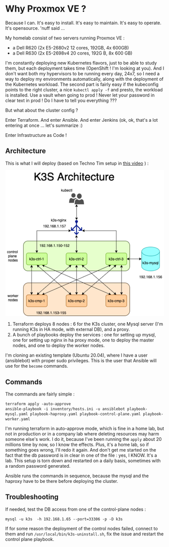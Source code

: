 # Why Proxmox VE ?

Because I can. It's easy to install. It's easy to maintain. It's easy to operate. It's opensource. 'nuff said ... 

My homelab consist of two servers running Proxmox VE :
- a Dell R620 (2x E5-2680v2 12 cores, 192GB, 4x 600GB) 
- a Dell R630 (2x E5-2698v4 20 cores, 192G B, 8x 600 GB)

I'm constantly deploying new Kubernetes flavors, just to be able to study them, but each deployment takes time (OpenShift ! I'm looking at you). And I don't want both my hypervisors to be running every day, 24x7, so I need a way to deploy my environments automatically, along with the deployment of the Kubernetes workload. The second part is fairly easy if the kubeconfig points to the right cluster, a nice `kubectl apply -f` and presto, the workload is installed.  Use a vault when going to prod ! Never let your password in clear text in prod ! Do I have to tell you everything ??? 

But what about the cluster config ?

Enter Terraform.  And enter Ansible. And enter Jenkins (ok, ok, that's a lot entering at once ... let's summarize :)

Enter Infrastructure as Code !

## Architecture
This is what I will deploy (based on Techno Tim setup in [this video](https://www.youtube.com/watch?v=UoOcLXfa8EU) ) : 

![architecture](./k3s-architecture.png)

1. Terraform deploys 8 nodes : 6 for the K3s cluster, one Mysql server (I'm running K3s in HA mode, with external DB), and a proxy. 
2. A bunch of playbooks deploy the services : one for setting up mysql, one for setting up nginx in ha proxy mode, one to deploy the master nodes, and one to deploy the worker nodes. 

I'm cloning an existing template (Ubuntu 20.04), where I have a user (ansiblebot) with proper sudo privileges. This is the user that Ansible will use for the ```become``` commands. 

## Commands
The commands are fairly simple :

```
terraform apply -auto-approve
ansible-playbook -i inventory/hosts.ini -u ansiblebot playbook-mysql.yaml playbook-haproxy.yaml playbook-control-plane.yaml playbook-worker.yaml
```

I'm running terraform in auto-approve mode, which is fine in a home lab, but not in production or in a company lab where deleting resources may harm someone else's work. I do it, because I've been running the `apply` about 20 millions time by now, so I know the effects. Plus, it's a home lab, so if something goes wrong, I'll redo it again. And don't get me started on the fact that the db password is in clear in one of the file : yes, I KNOW. It's a lab. This setup is torn down and restarted on a daily basis, sometimes with a random password generated.

Ansible runs the commands in sequence, because the mysql and the haproxy have to be there before deploying the cluster.

## Troubleshooting
If needed, test the DB access from one of the control-plane nodes : 
```
mysql -u k3s  -h 192.168.1.65 --port=33306 -p -D k3s
```

If for some reason the deployment of the control nodes failed, connect to them and run ```/usr/local/bin/k3s-uninstall.sh```, fix the issue and restart the control plane playbook. 

